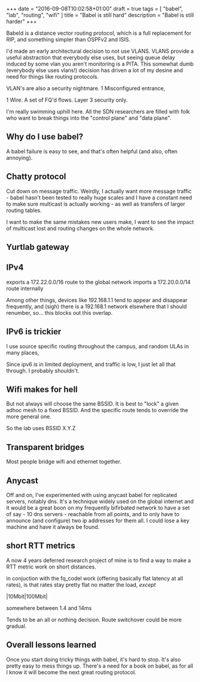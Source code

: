 +++
date = "2016-09-08T10:02:58+01:00"
draft = true
tags = [ "babel", "lab", "routing", "wifi" ]
title = "Babel is still hard"
description = "Babel is still harder"
+++

Babeld is a distance vector routing protocol, which is a full
replacement for RIP, and something simpler than OSPFv2 and ISIS.

I'd made an early architectural decision to not use VLANS. VLANS
provide a useful abstraction that everybody else uses, but seeing
queue delay induced by some vlan you aren't monitoring is a PITA. This
somewhat dumb (everybody else uses vlans!) decision has driven a lot
of my desine and need for things like routing protocols.

VLAN's are also a security nightmare. 1 Misconfigured entrance,

1 Wire. A set of FQ'd flows. Layer 3 security only. 

I'm really swimming uphill here. All the SDN researchers are filled
with folk who want to break things into the "control plane" and "data
plane".

## Why do I use babel?

A babel failure is easy to see, and that's often helpful (and also,
often annoying).

## Chatty protocol

Cut down on message traffic. Weirdly, I actually want more
message traffic - babel hasn't been tested to really huge scales and I
have a constant need to make sure multicast is actually working - as well as transfers of larger routing tables.

I want to make the same mistakes new users make, I want to see the
impact of multicast lost and routing changes on the whole network.

## Yurtlab gateway

## IPv4

exports a 172.22.0.0/16 route to the global network
imports a 172.20.0.0/14 route internally

Among other things, devices like 192.168.1.1 tend to appear and disappear frequently, and (sigh) there is a 192.168.1
network elsewhere that I should renumber, so... this blocks out this overlap.

## IPv6 is trickier

I use source specific routing throughout the campus, and random ULAs in many places,

Since ipv6 is in limited deployment, and traffic is low, I just let all that through. I probably shouldn't.

## Wifi makes for hell

But not always will choose the same BSSID. It is best to "lock" a given adhoc mesh to a fixed BSSID.
And the specific route tends to override the more general one.

So the lab uses BSSID X.Y.Z

## Transparent bridges

Most people bridge wifi and ethernet together. 

## Anycast

Off and on, I've experimented with using anycast babel for replicated
servers, notably dns. It's a technique widely used on the global
internet and it would be a great boon on my frequently bifirbated
network to have a set of say - 10 dns servers - reachable from all
points, and to only have to announce (and configure) two ip addresses
for them all. I could lose a key machine and have it always be found. 

## short RTT metrics

A now 4 years deferred research project of mine is to find a way to make a RTT metric work on short distances.

in conjuction with the fq_codel work (offering basically flat latency at all rates), is that rates stay pretty
flat no matter the load, *except* 

|10Mbit|100Mbit|

somewhere between 1.4 and 14ms

Tends to be an all or nothing decision. Route switchover could be more gradual.

## Overall lessons learned

Once you start doing tricky things with babel, it's hard to stop. It's also pretty easy to mess things up.
There's a need for a book on babel, as for all I know it will become the next great routing protocol.